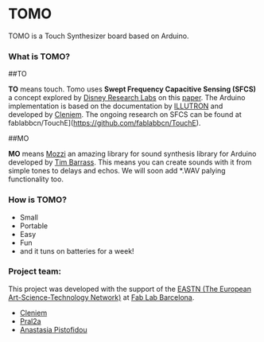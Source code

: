 TOMO
====

TOMO is a Touch Synthesizer board based on Arduino.

### What is TOMO?

##TO

**TO** means touch. Tomo uses **Swept Frequency Capacitive Sensing (SFCS)** a concept explored by [Disney Research Labs](http://www.disneyresearch.com/) on this [paper](http://www.disneyresearch.com/wp-content/uploads/touchechi2012.pdf). The Arduino implementation is based on the documentation by [ILLUTRON](http://illutron.dk/Instructable-Use-Any-Surface-as-a-Touch-Interface-with-Arduino) and developed by [Cleniem](https://github.com/clemniem). The ongoing research on SFCS can be found at fablabbcn/TouchE](https://github.com/fablabbcn/TouchE).

##MO

**MO** means [Mozzi](http://sensorium.github.io/Mozzi/) an amazing library for sound synthesis library for Arduino developed by [Tim Barrass](http://www.reverberant.com/pp/barrass.htm). This means you can create sounds with it from simple tones to delays and echos. We will soon add *.WAV palying functionality too.

### How is TOMO?

* Small
* Portable
* Easy
* Fun
* and it tuns on batteries for a week!


### Project team:

This project was developed with the support of the [EASTN (The European Art-Science-Technology Network)](https://github.com/eastn.eu) at [Fab Lab Barcelona](http://www.fablabbcn.org/).

* [Cleniem](https://github.com/clemniem) 
* [Pral2a](https://github.com/pral2s)
* [Anastasia Pistofidou](https://github.com/anastasiafab)

